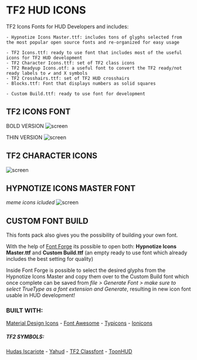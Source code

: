 # TF2 HUD ICONS
 TF2 Icons Fonts for HUD Developers and includes:

 ```
 - Hypnotize Icons Master.ttf: includes tons of glyphs selected from the most popular open source fonts and re-organized for easy usage

 - TF2 Icons.ttf: ready to use font that includes most of the useful icons for TF2 HUD development
 - TF2 Character Icons.ttf: set of TF2 class icons
 - TF2 Readyup Icons.otf: a useful font to convert the TF2 ready/not ready labels to ✔ and X symbols
 - TF2 Crosshairs.ttf: set of TF2 HUD crosshairs
 - Blocks.ttf: Font that displays numbers as solid squares

 - Custom Build.ttf: ready to use font for development
 ```

## TF2 ICONS FONT

BOLD VERSION
![screen](https://i.imgur.com/cirWhUS.png)

THIN VERSION
![screen](https://i.imgur.com/NGB5tyo.png)

## TF2 CHARACTER ICONS
![screen](https://i.imgur.com/kxyKcg7.png)

## HYPNOTIZE ICONS MASTER FONT
*meme icons icluded*
![screen](https://i.imgur.com/5kCYdct.png)

## CUSTOM FONT BUILD
This fonts pack also gives you the possibility of building your own font.

With the help of [Font Forge](https://fontforge.org) its possible to open both: **Hypnotize Icons Master.ttf** and **Custom Build.ttf** (an empty ready to use font which already includes the best setting for quality)

Inside Font Forge is possible to select the desired glyphs from the Hypnotize Icons Master and copy them over to the Custom Build font which once complete can be saved from *file > Generate Font > make sure to select TrueType as a font extension and Generate*, resulting in new icon font usable in HUD development!

### BUILT WITH:
[Material Design Icons](https://github.com/Templarian/MaterialDesign-Font) -
[Font Awesome](https://github.com/FortAwesome/Font-Awesome) -
[Typicons](https://github.com/stephenhutchings/typicons.font) -
[Ionicons](https://github.com/ionic-team/ionicons)

##### TF2 SYMBOLS:
[Hudas Iscariote](https://github.com/DrFallen/HudasIscariote) -
[Yahud](https://github.com/whayay/yahud) -
[TF2 Classfont](https://github.com/Qixalite/tf2-classfont) -
[ToonHUD](https://toonhud.com)
